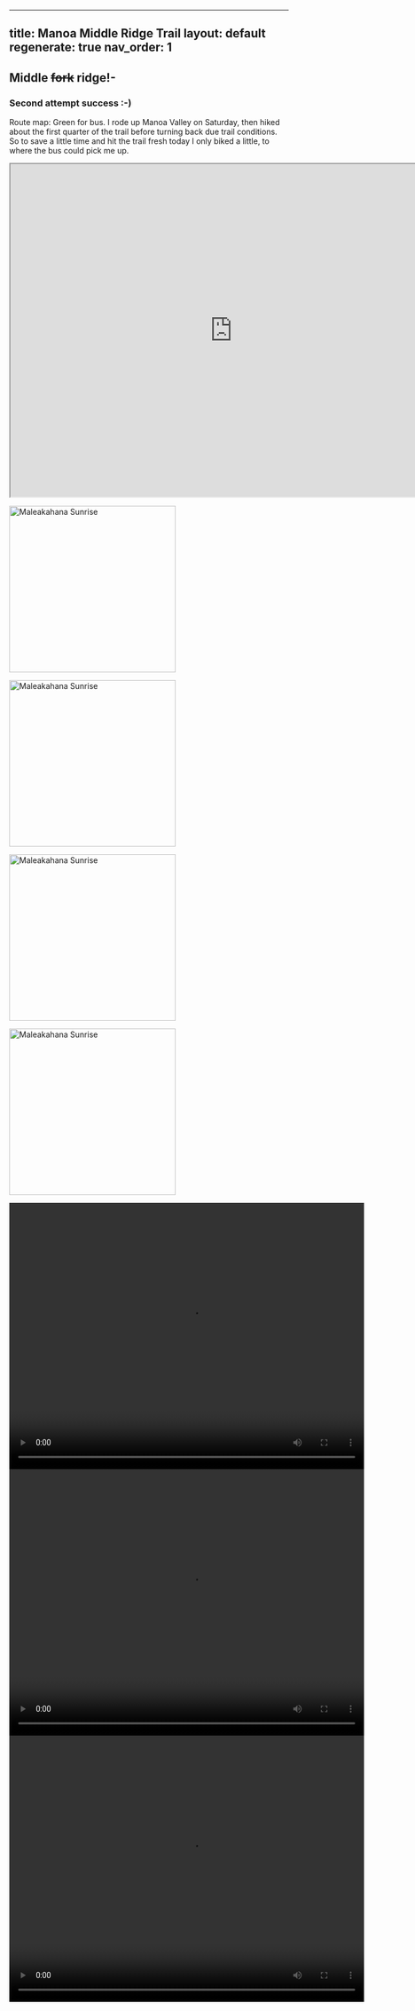 
---
title: Manoa Middle Ridge Trail
layout: default
regenerate: true
nav_order: 1
---

## Middle ~~fork~~ ridge!-

### Second attempt success :-)


Route map:  Green for bus.  I rode up Manoa Valley on Saturday, then hiked about the first quarter of the trail before turning back due trail conditions.  So to save a little time and hit the trail fresh today I only biked a little, to where the bus could pick me up.  

<iframe src="https://www.google.com/maps/d/embed?mid=1R_EhhlFsxO--j2a7naXejokWcUS2N90&ehbc=2E312F" width="800" height="600"></iframe>


<p><img src="../oahuv1/images/maleakahana/sunrise.JPG" height="300px" alt="Maleakahana Sunrise"/></p>
<p><img src="../oahuv1/images/maleakahana/sunrise.JPG" height="300px" alt="Maleakahana Sunrise"/></p>
<p><img src="../oahuv1/images/maleakahana/sunrise.JPG" height="300px" alt="Maleakahana Sunrise"/></p>
<p><img src="../oahuv1/images/maleakahana/sunrise.JPG" height="300px" alt="Maleakahana Sunrise"/></p>



<video width="640" height="480" controls>
<source src="../oahuv1/images/maleakahana/sunrisevid.webm" type="video/webm">
  Your browser does not support the video tag.
</video>

<video width="640" height="480" controls>
<source src="../oahuv1/images/maleakahana/sunrisevid.webm" type="video/webm">
  Your browser does not support the video tag.
</video>

<video width="640" height="480" controls>
<source src="../oahuv1/images/maleakahana/sunrisevid.webm" type="video/webm">
  Your browser does not support the video tag.
</video>

<!--stackedit_data:
eyJoaXN0b3J5IjpbMTc4Nzc3OTU5OCw2NDUwNTE1MTIsMTQ4Mz
U3MTYzMV19
-->
